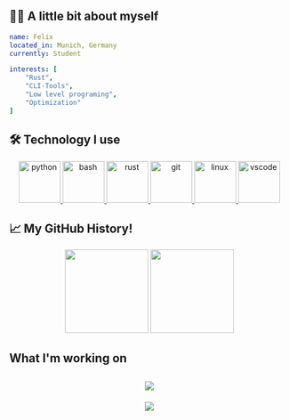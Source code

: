 <h2> 👨‍💻 A little bit about myself </h2>

```yaml
name: Felix
located_in: Munich, Germany
currently: Student

interests: [
    "Rust",
    "CLI-Tools",
    "Low level programing",
    "Optimization"
]
```

<h2> 🛠️ Technology I use</h2>
<p align="center">
<a href="https://www.python.org">
  <img src="https://cdn.jsdelivr.net/gh/devicons/devicon/icons/python/python-original.svg" alt="python" width="75" height="75"/>
</a>
<a href="https://www.gnu.org/software/bash/">
<img src="https://cdn.jsdelivr.net/gh/devicons/devicon/icons/bash/bash-original.svg" alt="bash" width="75" height="75"/>
</a>
<a href="https://www.rust-lang.org/">
<img src="https://cdn.jsdelivr.net/gh/devicons/devicon/icons/rust/rust-plain.svg" alt="rust" width="75" height="75"/>
</a>
<a href="https://git-scm.com/">
<img src="https://cdn.jsdelivr.net/gh/devicons/devicon/icons/git/git-original.svg" alt="git" width="75" height="75"/>
</a>
<a href="https://git-scm.com/">
<img src="https://cdn.jsdelivr.net/gh/devicons/devicon/icons/linux/linux-original.svg" alt="linux" width="75" height="75"/>
</a>
<a href="https://code.visualstudio.com/">
<img src="https://cdn.jsdelivr.net/gh/devicons/devicon/icons/vscode/vscode-original.svg" alt="vscode" width="75" height="75"/>
</a>

<h2> 📈 My GitHub History!</h2>

<p align="center">
<img src="https://github-readme-stats.vercel.app/api?username=zoolq&hide=contribs,prs" height="150">
<img src="https://github-readme-stats.vercel.app/api/top-langs/?username=zoolq&layout=compact" height="150">

<h2> What I'm working on <h2>

<p align="center">
<img src="https://github-readme-stats.vercel.app/api/wakatime?username=zoolq">

<p align="center">
  <img src="https://capsule-render.vercel.app/api?type=waving&color=timeGradient&height=100&section=footer"/>
</p>
